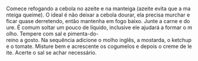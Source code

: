 Comece refogando a cebola no azeite e na manteiga (azeite evita que a manteiga queime). O ideal é não deixar a cebola dourar, ela precisa murchar e ficar quase derretendo, então mantenha em fogo baixo. Junte a carne e doure. É comum soltar um pouco de líquido, inclusive ele ajudará a formar o molho. Tempere com sal e pimenta-do-reino a gosto. Na sequência adicione o molho inglês, a mostarda, o ketchup e o tomate. Misture bem e acrescente os cogumelos e depois o creme de leite. Acerte o sal se achar necessário.